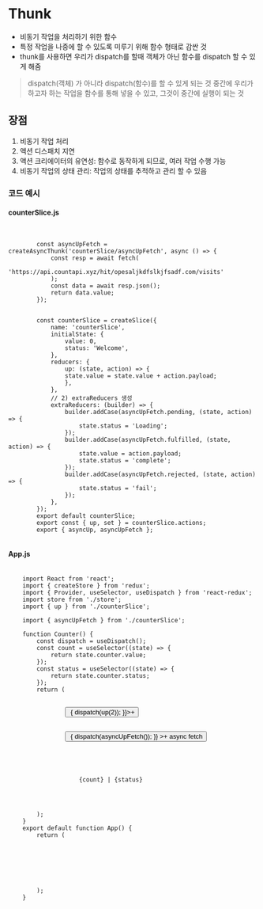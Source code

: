 # Thunk
- 비동기 작업을 처리하기 위한 함수
- 특정 작업을 나중에 할 수 있도록 미루기 위해 함수 형태로 감싼 것
- thunk를 사용하면 우리가 dispatch를 할때 객체가 아닌 함수를 dispatch 할 수 있게 해줌 
> dispatch(객체) 가 아니라 dispatch(함수)를 할 수 있게 되는 것
> 중간에 우리가 하고자 하는 작업을 함수를 통해 넣을 수 있고, 그것이 중간에 실행이 되는 것

## 장점
1. 비동기 작업 처리
2. 액션 디스패치 지연
3. 액션 크리에이터의 유연성: 함수로 동작하게 되므로, 여러 작업 수행 가능
4. 비동기 작업의 상태 관리: 작업의 상태를 추적하고 관리 할 수 있음

### 코드 예시
#### counterSlice.js
<pre>
    <code>
        <!-- 1. createAsyncThunk 생성 -->
        const asyncUpFetch = createAsyncThunk('counterSlice/asyncUpFetch', async () => {
            const resp = await fetch(
                'https://api.countapi.xyz/hit/opesaljkdfslkjfsadf.com/visits'
            );
            const data = await resp.json();
            return data.value;
        });

        <!-- 2. createSlice 생성 -->
        const counterSlice = createSlice({
            name: 'counterSlice',
            initialState: {
                value: 0,
                status: 'Welcome',
            },
            reducers: {
                up: (state, action) => {
                state.value = state.value + action.payload;
                },
            },
            // 2) extraReducers 생성
            extraReducers: (builder) => {
                builder.addCase(asyncUpFetch.pending, (state, action) => {
                    state.status = 'Loading';
                });
                builder.addCase(asyncUpFetch.fulfilled, (state, action) => {
                    state.value = action.payload;
                    state.status = 'complete';
                });
                builder.addCase(asyncUpFetch.rejected, (state, action) => {
                    state.status = 'fail';
                });
            },
        });
        export default counterSlice;
        export const { up, set } = counterSlice.actions;
        export { asyncUp, asyncUpFetch };
    </code>
</pre>

#### App.js
<pre>
    <code>
    import React from 'react';
    import { createStore } from 'redux';
    import { Provider, useSelector, useDispatch } from 'react-redux';
    import store from './store';
    import { up } from './counterSlice';
    <!-- 3. 생성한 Thunk 호출 -->
    import { asyncUpFetch } from './counterSlice';

    function Counter() {
        const dispatch = useDispatch();
        const count = useSelector((state) => {
            return state.counter.value;
        });
        const status = useSelector((state) => {
            return state.counter.status;
        });
        return (
            <div>
                <button onClick={() => { dispatch(up(2)); }}>+</button>

                <!-- 4. 호출 -->
                <button onClick={() => { dispatch(asyncUpFetch()); }} >+ async fetch</button>
                <br />

                <div>
                    {count} | {status}
                </div>
            </div>
        );
    }
    export default function App() {
        return (
            <Provider store={store}>
                <div>
                    <Counter></Counter>
                </div>
            </Provider>
        );
    }
    </code>
</pre>